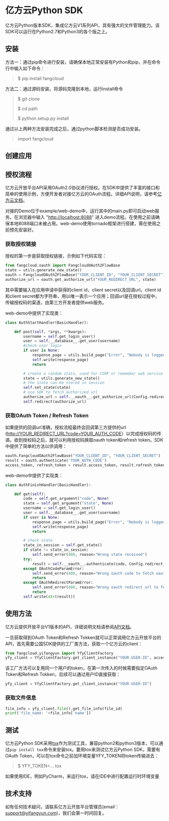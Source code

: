 # 亿方云Python SDK

亿方云Python版本SDK，集成亿方云V1系列API，具有强大的文件管理能力。该SDK可以运行在Python2.7和Python3的各个版之上。

## 安装

方法一：通过pip命令进行安装，请确保本地正常安装有Python和pip，并在命令行中输入如下命令：

> $ pip install fangcloud

方法二：通过源码安装，将源码克隆到本地，运行install命令

> $ git clone
>
> $ cd path
>
> $ python setup.py install

通过以上两种方法安装完成之后，通过python脚本检测是否成功安装。

> import fangcloud



## 创建应用

## 授权流程

亿方云开放平台API采用OAuth2.0协议进行授权。在SDK中提供了丰富的接口和简单的使用示例，方便开发者对接亿方云的OAuth流程。详细API说明，请参考[亿方云文档](https://open.fangcloud.com/wiki/#OAuth2)。

对接的Demo位于example/web-demo中，运行其中的main.py即可启动web服务。在浏览器中输入 "[http://localhost:8088](http://localhost:8088)" 进入demo流程。在使用之前请确保本地8088端口未被占用。web-demo使用tornado框架进行搭建，需在使用之前预先安装好。

### 获取授权链接

授权的第一步是获取授权链接，示例如下代码实现：

```python
from fangcloud.oauth import FangcloudOAuth2FlowBase
state = utils.generate_new_state()
oauth = FangcloudOAuth2FlowBase("YOUR_CLIENT_ID", "YOUR_CLIENT_SECRET")
authorize_url = oauth.get_authorize_url("YOUR_REDIRECT_URL", state)
```

其中需要输入在应用申请中获得的client id，client secret以及回调url。client id和client secret都为字符串，用以唯一表示一个应用；回调url是在授权过程中，传输授权码的渠道，由第三方开发者提供web服务。

web-demo中提供了实现类：

```python
class AuthStartHandler(BasicHandler):

    def post(self, *args, **kwargs):
        username = self.get_login_user()
        user = self.__database__.get_user(username)
	    #check user login
        if user is None:
            response_page = utils.build_page("Error", "Nobody is logged in.")
            self.write(response_page)
            return

        # create a random stats, used for CSRF or remember web service current stats
        state = utils.generate_new_state()
        # the state can be stored in session
        self.set_state(state)
        # use SDK to fetch authorized url
        authorize_url = self.__oauth__.get_authorize_url(Config.redirect_url, state)
        self.redirect(authorize_url)
```

### 获取OAuth Token / Refresh Token

如果提供的回调url准确，授权流程最终会回调第三方提供的url ([http://YOUR_REDIRECT_URL?code=YOUR_AUTH_CODE](http://YOUR_REDIRECT_URL?code=YOUR_AUTH_CODE)）以完成授权码的传递。收到授权码之后，就可以利用授权码换取oauth token和refresh token。SDK中提供了简单的方法以供调用：

```python
oauth.FangcloudOAuth2FlowBase("YOUR_CLIENT_ID", "YOUR_CLIENT_SECRET")
result = oauth.authenticate('YOUR_AUTH_CODE')
access_token, refresh_token = result.access_token, result.refresh_token
```

web-demo中提供了实现类：

```python
class AuthFinishHandler(BasicHandler):

    def get(self):
        code = self.get_argument("code", None)
        state = self.get_argument("state", None)
        username = self.get_login_user()
        user = self.__database__.get_user(username)
        if user is None:
            response_page = utils.build_page("Error", "Nobody is logged in.")
            self.write(response_page)
            return

        # check state
        state_in_session = self.get_state()
        if state != state_in_session:
            self.send_error(400, reason="Wrong state received")
        try:
            result = self.__oauth__.authenticate(code, Config.redirect_url)
        except OAuthCodeParamError:
            self.send_error(400, reason="Wrong oauth code to fetch oauth token")
            return
        except OAuthRedirectParamError:
            self.send_error(400, reason="Wrong oauth redirect url to fetch oauth")
            return
        self.write(str(result))
```

## 使用方法

亿方云提供开放平台V1版本的API，详细说明文档请参阅[API文档](https://open.fangcloud.com/wiki/#接口列表)。

一旦获取得到OAuth Token和Refresh Tokken就可以正常调用亿方云开放平台的API，首先需要公国SDK提供的工厂类方法，获取一个亿方云的client：

```python
from fangcloud.yifangyun import YfyClientFactory
yfy_client = YfyClientFactory.get_client_instance("YOUR-USER-ID", access_token, refresh_token)
```

该工厂方法可以复用同一个用户的token，在第一次传入的时候需要指定OAuth Token和Refresh Tokken，后续可以通过用户ID直接获取：

```python
yfy_client = YfyClientFactory.get_client_instance("YOUR-USER-ID")
```

### 获取文件信息

```python
file_info = yfy_client.file().get_file_info(file_id)
print('file_name: '+file_info['name'])
```



## 测试

亿方云Python SDK采用[tox](https://tox.readthedocs.io/en/latest/)作为测试工具，兼容python2和python3版本，可以通过```pip install tox```命令来安装tox。要用tox来测试亿方云Python SDK，需要有OAuth Token，可以在tox命令之前加环境变量YFY_TOKEN将token传输进去：

> $ YFY_TOKEN=... tox

如果使用IDE，例如PyCharm，来运行tox，请在IDE中进行配置运行时环境变量



## 技术支持

如有任何技术疑问，请联系亿方云开放平台管理员(email：[support@yifangyun.com](support@yifangyun.com))，我们会第一时间回复。

